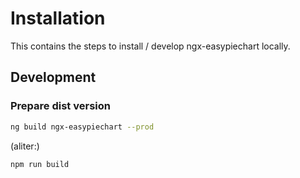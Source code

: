 # Installation

This contains the steps to install / develop ngx-easypiechart locally.


## Development

### Prepare dist version

```bash
ng build ngx-easypiechart --prod
```

(aliter:)

```bash
npm run build
```
